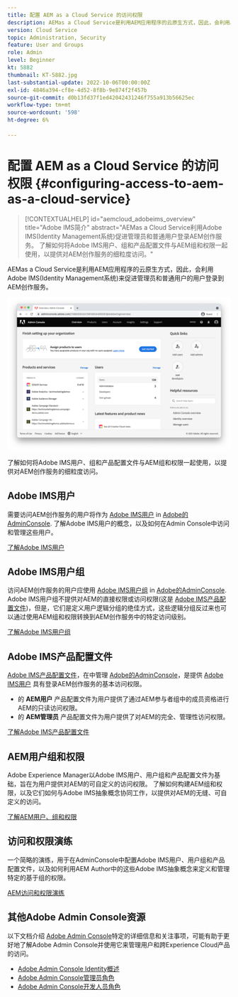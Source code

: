 ```yaml
---
title: 配置 AEM as a Cloud Service 的访问权限
description: AEMas a Cloud Service是利用AEM应用程序的云原生方式，因此，会利用Adobe IMS(Identity Management系统)来促进管理员和普通用户用户登录到AEM创作服务。 了解如何将Adobe IMS用户、用户组和产品配置文件与AEM组和权限结合使用，以提供对AEM作者的特定访问权限。
version: Cloud Service
topic: Administration, Security
feature: User and Groups
role: Admin
level: Beginner
kt: 5882
thumbnail: KT-5882.jpg
last-substantial-update: 2022-10-06T00:00:00Z
exl-id: 4846a394-cf8e-4d52-8f8b-9e874f2f457b
source-git-commit: d0b13fd37f1ed42042431246f755a913b56625ec
workflow-type: tm+mt
source-wordcount: '598'
ht-degree: 6%

---
```


# 配置 AEM as a Cloud Service 的访问权限 {#configuring-access-to-aem-as-a-cloud-service}

>[!CONTEXTUALHELP]
>id="aemcloud_adobeims_overview"
>title="Adobe IMS简介"
>abstract="AEMas a Cloud Service利用Adobe IMS(Identity Management系统)促进管理员和普通用户登录AEM创作服务。 了解如何将Adobe IMS用户、组和产品配置文件与AEM组和权限一起使用，以提供对AEM创作服务的细粒度访问。"

AEMas a Cloud Service是利用AEM应用程序的云原生方式，因此，会利用Adobe IMS(Identity Management系统)来促进管理员和普通用户的用户登录到AEM创作服务。

![Adobe Admin Console](./assets/hero.png)

了解如何将Adobe IMS用户、组和产品配置文件与AEM组和权限一起使用，以提供对AEM创作服务的细粒度访问。

## Adobe IMS用户

需要访问AEM创作服务的用户将作为 [Adobe IMS用户](https://helpx.adobe.com/cn/enterprise/using/set-up-identity.html) in [Adobe的AdminConsole](https://adminconsole.adobe.com). 了解Adobe IMS用户的概念，以及如何在Admin Console中访问和管理这些用户。

[了解Adobe IMS用户](./adobe-ims-users.md)

## Adobe IMS用户组

访问AEM创作服务的用户应使用 [Adobe IMS用户组](https://helpx.adobe.com/cn/enterprise/using/user-groups.html) in [Adobe的AdminConsole](https://adminconsole.adobe.com). Adobe IMS用户组不提供对AEM的直接权限或访问权限(这是 [Adobe IMS产品配置文件](#adobe-ims-product-profiles))，但是，它们是定义用户逻辑分组的绝佳方式，这些逻辑分组反过来也可以通过使用AEM组和权限转换到AEM创作服务中的特定访问级别。

[了解Adobe IMS用户组](./adobe-ims-user-groups.md)

## Adobe IMS产品配置文件

[Adobe IMS产品配置文件](https://helpx.adobe.com/enterprise/using/manage-permissions-and-roles.html)，在中管理 [Adobe的AdminConsole](https://adminconsole.adobe.com)，是提供 [Adobe IMS用户](#adobe-ims-users) 具有登录AEM创作服务的基本访问权限。

+ 的 __AEM用户__ 产品配置文件为用户提供了通过AEM参与者组中的成员资格进行AEM的只读访问权限。
+ 的 __AEM管理员__ 产品配置文件为用户提供了对AEM的完全、管理性访问权限。

[了解Adobe IMS产品配置文件](./adobe-ims-product-profiles.md)

## AEM用户组和权限

Adobe Experience Manager以Adobe IMS用户、用户组和产品配置文件为基础，旨在为用户提供对AEM的可自定义的访问权限。 了解如何构建AEM组和权限，以及它们如何与Adobe IMS抽象概念协同工作，以提供对AEM的无缝、可自定义的访问。

[了解AEM用户、组和权限](./aem-users-groups-and-permissions.md)

## 访问和权限演练

一个简略的演练，用于在AdminConsole中配置Adobe IMS用户、用户组和产品配置文件，以及如何利用AEM Author中的这些Adobe IMS抽象概念来定义和管理特定的基于组的权限。

[AEM访问和权限演练](./walk-through.md)

## 其他Adobe Admin Console资源

以下文档介绍 [Adobe Admin Console](https://adminconsole.adobe.com)特定的详细信息和关注事项，可能有助于更好地了解Adobe Admin Console并使用它来管理用户和跨Experience Cloud产品的访问。

+ [Adobe Admin Console Identity概述](https://helpx.adobe.com/enterprise/using/identity.html)
+ [Adobe Admin Console管理员角色](https://helpx.adobe.com/enterprise/using/admin-roles.html)
+ [Adobe Admin Console开发人员角色](https://helpx.adobe.com/enterprise/using/manage-developers.html)
